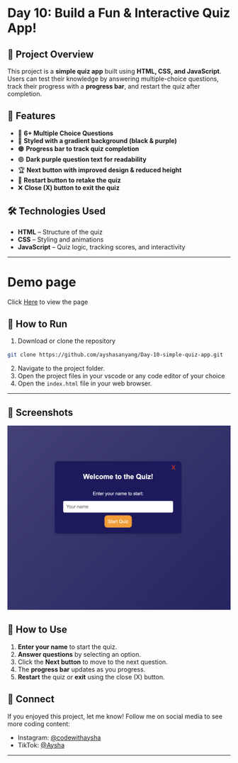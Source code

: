 # Day 10: Build a Fun & Interactive Quiz App!

## 📌 Project Overview
This project is a **simple quiz app** built using **HTML, CSS, and JavaScript**. Users can test their knowledge by answering multiple-choice questions, track their progress with a **progress bar**, and restart the quiz after completion.

## 🎯 Features
- 🚀 **6+ Multiple Choice Questions**
- 🎨 **Styled with a gradient background (black & purple)**
- 🟠 **Progress bar to track quiz completion**
- 🟣 **Dark purple question text for readability**
- 🏆 **Next button with improved design & reduced height**
- 🔄 **Restart button to retake the quiz**
- ❌ **Close (X) button to exit the quiz**

## 🛠️ Technologies Used
- **HTML** – Structure of the quiz
- **CSS** – Styling and animations
- **JavaScript** – Quiz logic, tracking scores, and interactivity

---

# Demo page

Click [Here](https://ayshasanyang.github.io/Day-10-simple-quiz-app/) to view the page

## 🚀 How to Run
1. Download or clone the repository
```bash
git clone https://github.com/ayshasanyang/Day-10-simple-quiz-app.git
```
2. Navigate to the project folder.
3. Open the project files in your vscode or any code editor of your choice
4. Open the `index.html` file in your web browser.

---
## 📸 Screenshots
![Quiz App Preview](img/quiziapp.png)

## 📢 How to Use
1. **Enter your name** to start the quiz.
2. **Answer questions** by selecting an option.
3. Click the **Next button** to move to the next question.
4. The **progress bar** updates as you progress.
5. **Restart** the quiz or **exit** using the close (X) button.

## 📢 Connect

If you enjoyed this project, let me know! Follow me on social media to see more coding content:

- Instagram: [@codewithaysha](#)
- TikTok: [@Aysha](#)

---
